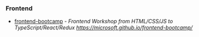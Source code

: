 ### Frontend

- [frontend-bootcamp](https://github.com/Microsoft/frontend-bootcamp) - _Frontend Workshop from HTML/CSS/JS to TypeScript/React/Redux https://microsoft.github.io/frontend-bootcamp/_
